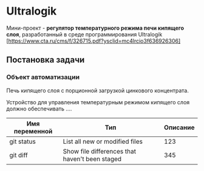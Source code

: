 # Ultralogik

Мини-проект - **регулятор температурного режима печи кипящего слоя**, разработанный в среде программирования Ultralogik [https://www.cta.ru/cms/f/326715.pdf?ysclid=mc4lrcio3f636926306]

## Постановка задачи
### Объект автоматизации
Печь кипящего слоя с порционной загрузкой цинкового концентрата.

Устройство для управления температурным режимом кипящего слоя должно обеспечивать ....

 Имя переменной | Тип | Описание
| --- | --- | --- |
| git status | List all new or modified files | 123
| git diff | Show file differences that haven't been staged | 345
